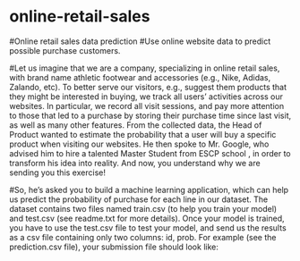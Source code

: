 # online-retail-sales
#Online retail sales data prediction
#Use online website data to predict possible purchase customers.

#Let us imagine that we are a company, specializing in online retail sales, with brand name athletic footwear and accessories (e.g., Nike, Adidas, Zalando, etc). To better serve our visitors, e.g., suggest them products that they might be interested in buying, we track all users’ activities across our websites. In particular, we record all visit sessions, and pay more attention to those that led to a purchase by storing their purchase time since last visit, as well as many other features. From the collected data, the Head of Product wanted to estimate the probability that a user will buy a specific product when visiting our websites. He then spoke to Mr. Google, who advised him to hire  a talented Master Student from ESCP school , in order to transform his idea into reality. And now, you understand why we are sending you this exercise!

#So, he’s asked you to build a machine learning application, which can help us predict the probability of purchase for each line in our dataset. The dataset contains two files named train.csv (to help you train your model) and test.csv (see readme.txt for more details). Once your model is trained, you have to use the test.csv file to test your model, and send us the results as a csv file containing only two columns: id, prob. For example (see the prediction.csv file), your submission file should look like:

